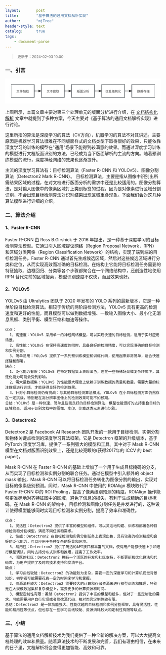 ```yaml
---
layout:       post
title:        "基于算法的通用文档解析实现"
author:       "mjTree"
header-style: text
catalog:      true
tags:
    - document-parse
---
```


><small>更新于：2024-02-03 10:00</small>


### 一、引言

![DocumentParseWorkFlow](/img/article-img/2024/02/0203_1.png)  

上图所示，本篇文章主要对第三个处理单元的版面分析进行介绍，在 [文档结构化解析](/2023/11/03/文档结构化解析) 文章中就提到了多种方案，今天主要对《基于算法的通用文档解析实现》进行讨论。  

这里所指的算法是深度学习的算法（CV方向），机器学习的算法不对其讲述。主要原因是机器学习算法很难在不同版面样式的文档类型下取得很好的效果，只能依靠深度学习的训练的模型在"通用"场景下能得到较满意的效果。而通过深度学习训练的模型进行文档版面识别的方法，已经成为当下版面解析的主流的方向。随着预训练模型的流行，深度神经网络的效果也逐渐提升。  

主流的深度学习算法有：目标检测算法（Faster R-CNN 和 YOLOv5）、图像分割算法（Detectron2 Mark R-CNN）。 目标检测算法，主要是指从图像中识别出所需结果区域的过程，在对文档进行版面分析的需求中还是比较适用的。图像分割算法，是对输入图像中的像素区域打上类别标签的过程，因为是对像素进行区域分割识别，不会出现目标检测算法对识别结果出现区域重叠现象。下面我们会对这几种算法模型进行详细的介绍。  


### 二、算法介绍

#### 1、Faster R-CNN

Faster R-CNN 由 Ross B.Girshick 于 2016 年提出，是一种基于深度学习的目标检测算法模型。它通过引入区域提议网络（Region Proposal Network，RPN）和区域分类网络（Region Classification Network）的结构，实现了端到端的目标检测任务。Faster R-CNN 通过首先生成候选区域，然后对这些候选区域进行分类和定位，从而实现高效而准确的目标检测。在结构上它能将目标检测任务需要的特征抽取、边框回归、分类等各个步骤都聚合在一个网络结构中，还创造性地使用 RPN 替代先前的区域搜索，模型识别速度不仅快，而且效果也好。


#### 2、YOLOv5

YOLOv5 由 Ultralytics 团队于 2020 年发布的 YOLO 系列的最新版本，它是一种单阶段目标检测算法。相较于传统的两阶段检测方法，YOLOv5 具有更高的检测速度和更好的性能，而且模型可以做到数据增强、一致输入图像大小、最小化无消息黑框、类别平衡、模型压缩和加速等操作。  

```text
优点：
  1、高速度：YOLOv5 采用单一的神经网络模型，可以实现快速的目标检测，适用于实时应用场景。
  2、高性能：YOLOv5 在保持高速度的同时，具备良好的检测精度，可以实现准确的目标检测和实例分割。
  3、简单易用：YOLOv5 提供了一系列预训练模型和训练代码，使用起来非常简单，适合快速搭建和部署。
缺点：
  1、泛化能力有限：YOLOv5 在特定数据集上表现出色，但在一些特殊场景或复杂环境下，其泛化能力可能会受到影响。
  2、需大量数据集：YOLOv5 的性能很大程度上依赖于训练数据的质量和数量，需要大量的标注数据进行训练，才能获得良好的检测效果。
  3、针对小目标检测仍有挑战：与其他目标检测算法相比，YOLOv5 在小目标检测方面仍然存在一定挑战，特别是在高分辨率图像上的检测效果可能不如预期。
总结：YOLOv5 是一种快速、简单且性能良好的目标检测算法，模型也能很好的支持重叠目标的区域检查，适用于识别文档中的图像、水印、印章这类元素进行识别。
```


#### 3、Detectron2

Detectron2 是 Facebook AI Research 团队开发的一款用于目标检测、实例分割和物体关键点检测的深度学习算法框架。它是 Detectron 框架的升级版本，基于 PyTorch 深度学习库，提供了一系列强大的模型和工具。其中对于 Mask R-CNN 模型在文档对版面识别效果上，还是比较亮眼的(获得2017年的 ICCV 的 best paper)。

Mask R-CNN 在 Faster R-CNN 的基础上增加了一个用于生成目标掩码的分支，从而实现了目标检测和实例分割的联合任务。通过在模型中引入额外的 object mask 输出，Mask R-CNN 可以将目标检测任务转化为图像分割的输出，实现对目标的像素级别预测。同时，Mask R-CNN 中使用的 ROIAlign 模块取代了 Faster R-CNN 中的 ROI Pooling，提高了像素级别预测的精度。ROIAlign 操作能够更准确地对齐特征图中的区域，避免了信息的损失，有利于生成精确的目标掩码。在 Mask R-CNN 的架构中，目标检测和图像分割任务是并发进行的，这种设计使得模型能够同时实现目标检测和实例分割，提高了效率和准确性。  

```text
优点：
  1、灵活性：Detectron2 提供了丰富的模型和组件，可以灵活地构建、训练和部署各种目标检测和分割模型，满足不同任务和需求。
  2、性能：Detectron2 在目标检测和实例分割任务上表现出色，具有较高的检测精度和良好的泛化能力，可以应用于各种复杂的场景和环境。
  3、易用性：Detectron2 提供了简洁的API接口和丰富的文档，使得用户能够快速上手和进行模型调试，同时支持分布式训练和推理，提高了工作效率。
  4、活跃的社区：Detectron2 拥有一个活跃的开发和社区支持，不断更新和优化算法和代码库，为用户提供了及时的技术支持和交流平台。
缺点：
  1、学习曲线较陡：Detectron2 的功能较为复杂，需要一定的深度学习和计算机视觉背景知识，初学者可能需要花费一定的时间来学习和掌握。
  2、资源消耗较大：Detectron2 需要较大的计算和存储资源来进行模型训练和推理，特别是在大规模数据集和复杂模型上，需要更多的计算资源和时间。
  3、模型定制性有限：虽然 Detectron2 提供了丰富的模型和组件，但对于一些定制化的需求，可能需要用户自行实现或者修改源代码，相对而言定制性较有限。
总结：Detectron2 是一款功能强大、性能优越的目标检测和实例分割框架，具有灵活性、性能和易用性等优点，但也存在一些学习曲线较陡、资源消耗较大和定制性有限等缺点。
```


### 三、小结

基于算法的通用文档解析技术为我们提供了一种全新的解决方案，可以大大提高文档处理的效率和质量。随着算法技术的不断发展和完善，我们有理由相信，在未来的日子里，文档解析将会变得更加智能、高效和可靠。

